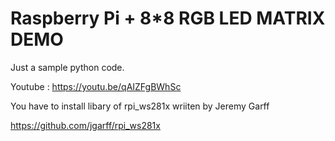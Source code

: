 Raspberry Pi + 8*8 RGB LED MATRIX DEMO 
=====================================

Just a sample python code. 

  Youtube : https://youtu.be/qAIZFgBWhSc

You have to install libary of rpi_ws281x wriiten by Jeremy Garff

  https://github.com/jgarff/rpi_ws281x
